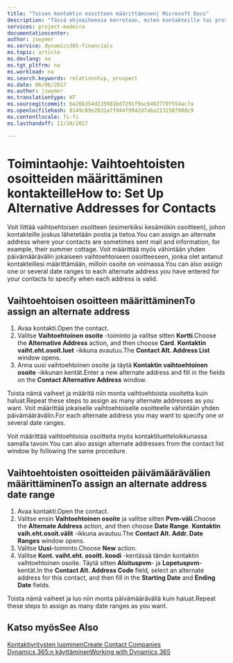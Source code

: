 ```yaml
---
title: "Toisen kontaktin osoitteen määrittäminen| Microsoft Docs"
description: "Tässä ohjeaiheessa kerrotaan, miten kontakteille tai prospekteille määritetään vaihtoehtoinen osoite, jonne voidaan joskus lähettää tietoja."
services: project-madeira
documentationcenter: 
author: jswymer
ms.service: dynamics365-financials
ms.topic: article
ms.devlang: na
ms.tgt_pltfrm: na
ms.workload: na
ms.search.keywords: relationship, prospect
ms.date: 06/06/2017
ms.author: jswymer
ms.translationtype: HT
ms.sourcegitcommit: ba26b354d235981bd7291f9ac6402779f554ac7a
ms.openlocfilehash: 8149c89e2031a7fd44f9942d7aba213158700dc9
ms.contentlocale: fi-fi
ms.lasthandoff: 11/10/2017

---
```

# <a name="how-to-set-up-alternative-addresses-for-contacts"></a><span data-ttu-id="6ad85-103">Toimintaohje: Vaihtoehtoisten osoitteiden määrittäminen kontakteille</span><span class="sxs-lookup"><span data-stu-id="6ad85-103">How to: Set Up Alternative Addresses for Contacts</span></span>
<span data-ttu-id="6ad85-104">Voit liittää vaihtoehtoisen osoitteen (esimerkiksi kesämökin osoitteen), johon kontakteille joskus lähetetään postia ja tietoa.</span><span class="sxs-lookup"><span data-stu-id="6ad85-104">You can assign an alternate address where your contacts are sometimes sent mail and information, for example, their summer cottage.</span></span> <span data-ttu-id="6ad85-105">Voit määrittää myös vähintään yhden päivämäärävälin jokaiseen vaihtoehtoiseen osoitteeseen, jonka olet antanut kontakteillesi määrittämään, milloin osoite on voimassa.</span><span class="sxs-lookup"><span data-stu-id="6ad85-105">You can also assign one or several date ranges to each alternate address you have entered for your contacts to specify when each address is valid.</span></span>

## <a name="to-assign-an-alternate-address"></a><span data-ttu-id="6ad85-106">Vaihtoehtoisen osoitteen määrittäminen</span><span class="sxs-lookup"><span data-stu-id="6ad85-106">To assign an alternate address</span></span>
1. <span data-ttu-id="6ad85-107">Avaa kontakti.</span><span class="sxs-lookup"><span data-stu-id="6ad85-107">Open the contact.</span></span>
2. <span data-ttu-id="6ad85-108">Valitse **Vaihtoehtoinen osoite** -toiminto ja valitse sitten **Kortti**.</span><span class="sxs-lookup"><span data-stu-id="6ad85-108">Choose the **Alternative Address** action, and then choose **Card**.</span></span> <span data-ttu-id="6ad85-109">**Kontaktin vaiht.eht.osoit.luet** -ikkuna avautuu.</span><span class="sxs-lookup"><span data-stu-id="6ad85-109">The **Contact Alt. Address List** window opens.</span></span>
3. <span data-ttu-id="6ad85-110">Anna uusi vaihtoehtoinen osoite ja täytä **Kontaktin vaihtoehtoinen osoite** -ikkunan kentät.</span><span class="sxs-lookup"><span data-stu-id="6ad85-110">Enter a new alternate address and fill in the fields on the **Contact Alternative Address** window.</span></span>

<span data-ttu-id="6ad85-111">Toista nämä vaiheet ja määritä niin monta vaihtoehtoista osoitetta kuin haluat.</span><span class="sxs-lookup"><span data-stu-id="6ad85-111">Repeat these steps to assign as many alternate addresses as you want.</span></span> <span data-ttu-id="6ad85-112">Voit määrittää jokaiselle vaihtoehtoiselle osoitteelle vähintään yhden päivämäärävälin.</span><span class="sxs-lookup"><span data-stu-id="6ad85-112">For each alternate address you may want to specify one or several date ranges.</span></span>

<span data-ttu-id="6ad85-113">Voit määrittää vaihtoehtoisia osoitteita myös kontaktiluetteloikkunassa samalla tavoin.</span><span class="sxs-lookup"><span data-stu-id="6ad85-113">You can also assign alternate addresses from the contact list window by following the same procedure.</span></span>

## <a name="to-assign-an-alternate-address-date-range"></a><span data-ttu-id="6ad85-114">Vaihtoehtoisten osoitteiden päivämäärävälien määrittäminen</span><span class="sxs-lookup"><span data-stu-id="6ad85-114">To assign an alternate address date range</span></span>
1. <span data-ttu-id="6ad85-115">Avaa kontakti.</span><span class="sxs-lookup"><span data-stu-id="6ad85-115">Open the contact.</span></span>
2. <span data-ttu-id="6ad85-116">Valitse ensin **Vaihtoehtoinen osoite** ja valitse sitten **Pvm-väli**.</span><span class="sxs-lookup"><span data-stu-id="6ad85-116">Choose the **Alternate Address** action, and then choose **Date Range**.</span></span> <span data-ttu-id="6ad85-117">**Kontaktin vaih.eht.osoit.välit** -ikkuna avautuu.</span><span class="sxs-lookup"><span data-stu-id="6ad85-117">The **Contact Alt. Addr. Date Ranges** window opens.</span></span>
3. <span data-ttu-id="6ad85-118">Valitse **Uusi**-toiminto.</span><span class="sxs-lookup"><span data-stu-id="6ad85-118">Choose **New** action.</span></span>
4. <span data-ttu-id="6ad85-119">Valitse **Kont. vaiht.eht. osoitt. koodi** -kentässä tämän kontaktin vaihtoehtoinen osoite. Täytä sitten **Aloituspvm**- ja **Lopetuspvm**-kentät.</span><span class="sxs-lookup"><span data-stu-id="6ad85-119">In the **Contact Alt. Address Code** field, select an alternate address for this contact, and then fill in the **Starting Date** and **Ending Date** fields.</span></span>

<span data-ttu-id="6ad85-120">Toista nämä vaiheet ja luo niin monta päivämääräväliä kuin haluat.</span><span class="sxs-lookup"><span data-stu-id="6ad85-120">Repeat these steps to assign as many date ranges as you want.</span></span>

## <a name="see-also"></a><span data-ttu-id="6ad85-121">Katso myös</span><span class="sxs-lookup"><span data-stu-id="6ad85-121">See Also</span></span>
[<span data-ttu-id="6ad85-122">Kontaktiyritysten luominen</span><span class="sxs-lookup"><span data-stu-id="6ad85-122">Create Contact Companies</span></span>](marketing-create-contact-companies.md)  
[<span data-ttu-id="6ad85-123">Dynamics 365:n käyttäminen</span><span class="sxs-lookup"><span data-stu-id="6ad85-123">Working with Dynamics 365</span></span>](ui-work-product.md)

